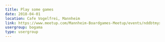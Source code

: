 ```yaml
---
title: Play some games
date: 2018-04-01
location: Cafe Vogelfrei, Mannheim
link: https://www.meetup.com/Mannheim-Boardgames-Meetup/events/nddbtmyxgbcb/
usergroup: bogama
type: usergroup
---
```

